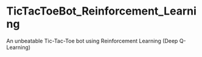 # TicTacToeBot_Reinforcement_Learning
An unbeatable Tic-Tac-Toe bot using Reinforcement Learning (Deep Q-Learning)
